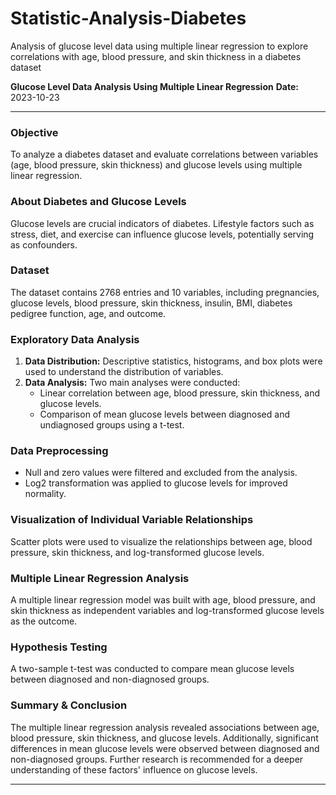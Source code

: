 # Statistic-Analysis-Diabetes
Analysis of glucose level data using multiple linear regression to explore correlations with age, blood pressure, and skin thickness in a diabetes dataset

**Glucose Level Data Analysis Using Multiple Linear Regression**
**Date:** 2023-10-23  

---

### Objective
To analyze a diabetes dataset and evaluate correlations between variables (age, blood pressure, skin thickness) and glucose levels using multiple linear regression.

### About Diabetes and Glucose Levels
Glucose levels are crucial indicators of diabetes. Lifestyle factors such as stress, diet, and exercise can influence glucose levels, potentially serving as confounders.

### Dataset
The dataset contains 2768 entries and 10 variables, including pregnancies, glucose levels, blood pressure, skin thickness, insulin, BMI, diabetes pedigree function, age, and outcome.

### Exploratory Data Analysis
1. **Data Distribution:** Descriptive statistics, histograms, and box plots were used to understand the distribution of variables.
2. **Data Analysis:** Two main analyses were conducted:
   - Linear correlation between age, blood pressure, skin thickness, and glucose levels.
   - Comparison of mean glucose levels between diagnosed and undiagnosed groups using a t-test.

### Data Preprocessing
- Null and zero values were filtered and excluded from the analysis.
- Log2 transformation was applied to glucose levels for improved normality.

### Visualization of Individual Variable Relationships
Scatter plots were used to visualize the relationships between age, blood pressure, skin thickness, and log-transformed glucose levels.

### Multiple Linear Regression Analysis
A multiple linear regression model was built with age, blood pressure, and skin thickness as independent variables and log-transformed glucose levels as the outcome.

### Hypothesis Testing
A two-sample t-test was conducted to compare mean glucose levels between diagnosed and non-diagnosed groups.

### Summary & Conclusion
The multiple linear regression analysis revealed associations between age, blood pressure, skin thickness, and glucose levels. Additionally, significant differences in mean glucose levels were observed between diagnosed and non-diagnosed groups. Further research is recommended for a deeper understanding of these factors' influence on glucose levels.

---

